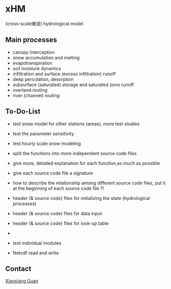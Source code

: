 # xHM
(cross-scale难说) hydrological model

## Main processes
- canopy interception
- snow accumulation and melting
- evapotranspiration
- soil moisture dynamics
- infiltration and surface (excess infiltration) runoff
- deep percolation, desorption
- subsurface (saturated) storage and saturated zone runoff 
- overland routing
- river (channel) routing

## To-Do-List
- test snow model for other stations (areas), more test studies
- test the parameter sensitivity
- test hourly scale snow modeling 

- split the functions into more independent source code files
- give more, detailed explanation for each function,as much as possible 
- give each source code file a signature
- how to describe the relationship among different source code files, put it at the beginning of each source code file ?!
- header (& source code) files for initializing the state (hydrological processes)
- header (& source code) files for data input 
- header (& source code) files for look-up table 
- 

- test individual modules
- Netcdf read and write



## Contact
[Xiaoxiang Guan](https://www.gfz-potsdam.de/staff/guan.xiaoxiang/sec44)
